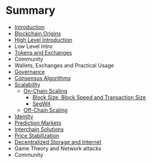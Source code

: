 # Summary

* [Introduction](README.md)
* [Blockchain Origins](blockchain-origins.md)
* [High Level Introduction](chapter1.md)
* Low Level Intro
* [Tokens and Exchanges](initial-coin-offerings.md)
* Community
* Wallets, Exchanges and Practical Usage
* [Governance](governance.md)
* [Consensus Algorithms](consensus-algorithms.md)
* [Scalability](scalability.md)
  * [On-Chain Scaling](scalability/on-chain-scaling.md)
    * [Block Size, Block Speed and Transaction Size ](scalability/on-chain-scaling/tx-size-and-tps.md)
    * [SegWit](scalability/on-chain-scaling/segwit.md)
  * [Off-Chain Scaling](scalability/off-chain-scaling.md)
* [Identity](identity.md)
* [Prediction Markets](prediction-markets.md)
* [Interchain Solutions](interchain-solutions.md)
* [Price Stabilization](price-stabilization.md)
* [Decentralized Storage and Internet](decentralized-storage-and-internet.md)
* Game Theory and Network attacks
* Community

